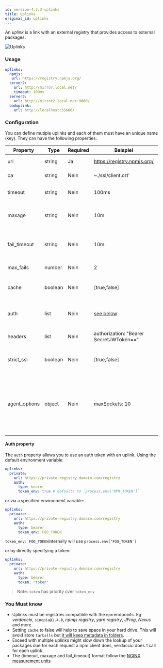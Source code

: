 ```yaml
---
id: version-4.3.3-uplinks
title: Uplinks
original_id: uplinks
---
```


An *uplink* is a link with an external registry that provides access to external packages.

![Uplinks](https://user-images.githubusercontent.com/558752/52976233-fb0e3980-33c8-11e9-8eea-5415e6018144.png)

### Usage

```yaml
uplinks:
  npmjs:
   url: https://registry.npmjs.org/
  server2:
    url: http://mirror.local.net/
    timeout: 100ms
  server3:
    url: http://mirror2.local.net:9000/
  baduplink:
    url: http://localhost:55666/
```
### Configuration

You can define mutiple uplinks and each of them must have an unique name (key). They can have the following properties:

| Property      | Type    | Required | Beispiel                                | Support  | Beschreibung                                                                                                                                                             | Standard   |
| ------------- | ------- | -------- | --------------------------------------- | -------- | ------------------------------------------------------------------------------------------------------------------------------------------------------------------------ | ---------- |
| url           | string  | Ja       | https://registry.npmjs.org/             | all      | The registry url                                                                                                                                                         | npmjs      |
| ca            | string  | Nein     | ~./ssl/client.crt'                      | all      | SSL path certificate                                                                                                                                                     | No default |
| timeout       | string  | Nein     | 100ms                                   | all      | set new timeout for the request                                                                                                                                          | 30s        |
| maxage        | string  | Nein     | 10m                                     | all      | the time threshold to the cache is valid                                                                                                                                 | 2m         |
| fail_timeout  | string  | Nein     | 10m                                     | all      | defines max time when a request becomes a failure                                                                                                                        | 5m         |
| max_fails     | number  | Nein     | 2                                       | all      | limit maximun failure request                                                                                                                                            | 2          |
| cache         | boolean | Nein     | [true,false]                            | >= 2.1   | cache all remote tarballs in storage                                                                                                                                     | true       |
| auth          | list    | Nein     | [see below](uplinks.md#auth-property)   | >= 2.5   | assigns the header 'Authorization' [more info](http://blog.npmjs.org/post/118393368555/deploying-with-npm-private-modules)                                               | disabled   |
| headers       | list    | Nein     | authorization: "Bearer SecretJWToken==" | all      | list of custom headers for the uplink                                                                                                                                    | disabled   |
| strict_ssl    | boolean | Nein     | [true,false]                            | >= 3.0   | If true, requires SSL certificates be valid.                                                                                                                             | true       |
| agent_options | object  | Nein     | maxSockets: 10                          | >= 4.0.2 | options for the HTTP or HTTPS Agent responsible for managing uplink connection persistence and reuse [more info](https://nodejs.org/api/http.html#http_class_http_agent) | No default |

#### Auth property

The `auth` property allows you to use an auth token with an uplink. Using the default environment variable:

```yaml
uplinks:
  private:
    url: https://private-registry.domain.com/registry
    auth:
      type: bearer
      token_env: true # defaults to `process.env['NPM_TOKEN']`
```

or via a specified environment variable:

```yaml
uplinks:
  private:
    url: https://private-registry.domain.com/registry
    auth:
      type: bearer
      token_env: FOO_TOKEN
```

`token_env: FOO_TOKEN`internally will use `process.env['FOO_TOKEN']`

or by directly specifying a token:

```yaml
uplinks:
  private:
    url: https://private-registry.domain.com/registry
    auth:
      type: bearer
      token: "token"
```

> Note: `token` has priority over `token_env`

### You Must know

* Uplinks must be registries compatible with the `npm` endpoints. Eg: *verdaccio*, `sinopia@1.4.0`, *npmjs registry*, *yarn registry*, *JFrog*, *Nexus* and more.
* Setting `cache` to false will help to save space in your hard drive. This will avoid store `tarballs` but [it will keep metadata in folders](https://github.com/verdaccio/verdaccio/issues/391).
* Exceed with multiple uplinks might slow down the lookup of your packages due for each request a npm client does, verdaccio does 1 call for each uplink.
* The (timeout, maxage and fail_timeout) format follow the [NGINX measurement units](http://nginx.org/en/docs/syntax.html)
